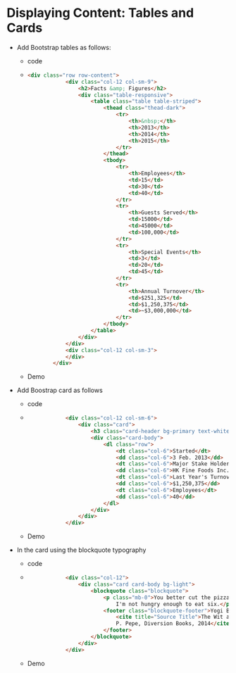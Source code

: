 # Displaying Content: Tables and Cards

* Add Bootstrap tables as follows:
  * code
  * ```html
    <div class="row row-content">
                <div class="col-12 col-sm-9">
                    <h2>Facts &amp; Figures</h2>
                    <div class="table-responsive">
                        <table class="table table-striped">
                            <thead class="thead-dark">
                                <tr>
                                    <th>&nbsp;</th>
                                    <th>2013</th>
                                    <th>2014</th>
                                    <th>2015</th>
                                </tr>
                            </thead>
                            <tbody>
                                <tr>
                                    <th>Employees</th>
                                    <td>15</td>
                                    <td>30</td>
                                    <td>40</td>
                                </tr>
                                <tr>
                                    <th>Guests Served</th>
                                    <td>15000</td>
                                    <td>45000</td>
                                    <td>100,000</td>
                                </tr>
                                <tr>
                                    <th>Special Events</th>
                                    <td>3</td>
                                    <td>20</td>
                                    <td>45</td>
                                </tr>
                                <tr>
                                    <th>Annual Turnover</th>
                                    <td>$251,325</td>
                                    <td>$1,250,375</td>
                                    <td>~$3,000,000</td>
                                </tr>
                            </tbody>
                        </table>
                    </div>
                </div>
                <div class="col-12 col-sm-3">
                </div>
            </div>
    ```
  * Demo
* Add Boostrap card as follows

  * code
  * ```html
                <div class="col-12 col-sm-6">
                    <div class="card">
                        <h3 class="card-header bg-primary text-white">Facts At a Glance</h3>
                        <div class="card-body">
                            <dl class="row">
                                <dt class="col-6">Started</dt>
                                <dd class="col-6">3 Feb. 2013</dd>
                                <dt class="col-6">Major Stake Holder</dt>
                                <dd class="col-6">HK Fine Foods Inc.</dd>
                                <dt class="col-6">Last Year's Turnover</dt>
                                <dd class="col-6">$1,250,375</dd>
                                <dt class="col-6">Employees</dt>
                                <dd class="col-6">40</dd>
                            </dl>
                        </div>
                    </div>
                </div>
    ```
  * Demo

* In the card using the blockquote typography

  * code

  * ```html
                <div class="col-12">
                    <div class="card card-body bg-light">
                        <blockquote class="blockquote">
                            <p class="mb-0">You better cut the pizza in four pieces because
                                I'm not hungry enough to eat six.</p>
                            <footer class="blockquote-footer">Yogi Berra,
                                <cite title="Source Title">The Wit and Wisdom of Yogi Berra,
                                P. Pepe, Diversion Books, 2014</cite>
                            </footer>
                        </blockquote>
                    </div>
                </div>
    ```
  * Demo



